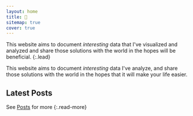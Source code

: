 ```yaml
---
layout: home
title: 👋
sitemap: true
cover: true
---
```


This website aims to document *interesting* data that I've visualized and analyzed and share those solutions with the world in the hopes will be beneficial.
{:.lead}

This website aims to document *interesting* data I've
analyze, and share those solutions with the world in the hopes that it will make your life easier.

## Latest Posts

<!--posts-->
See [Posts](/projects/) for more
{:.read-more}
